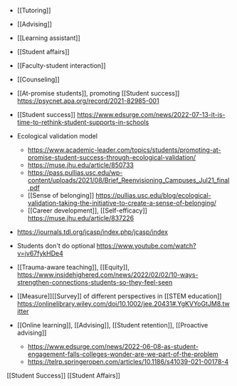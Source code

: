   - [[Tutoring]]
  - [[Advising]]
  - [[Learning assistant]]
  - [[Student affairs]]
  -  [[Faculty-student interaction]]

  - [[Counseling]]

  - [[At-promise students]], promoting
    [[Student success]]
    https://psycnet.apa.org/record/2021-82985-001

  - [[Student success]]
    https://www.edsurge.com/news/2022-07-13-it-is-time-to-rethink-student-supports-in-schools

  - Ecological validation model
      - https://www.academic-leader.com/topics/students/promoting-at-promise-student-success-through-ecological-validation/
      - https://muse.jhu.edu/article/850733
      - https://pass.pullias.usc.edu/wp-content/uploads/2021/08/Brief_Reenvisioning_Campuses_Jul21_final.pdf
      - [[Sense of belonging]]
        https://pullias.usc.edu/blog/ecological-validation-taking-the-initiative-to-create-a-sense-of-belonging/
      - [[Career development]],
        [[Self-efficacy]]
        https://muse.jhu.edu/article/837226

  - https://journals.tdl.org/jcasp/index.php/jcasp/index
  - Students don't do optional
    https://www.youtube.com/watch?v=jv67fykHDe4

  - [[Trauma-aware teaching]],
    [[Equity]],
    https://www.insidehighered.com/news/2022/02/02/10-ways-strengthen-connections-students-so-they-feel-seen

  - [[Measure]][[Survey]] of
    different perspectives in  [[STEM education]]
    https://onlinelibrary.wiley.com/doi/10.1002/jee.20431#.YgKVYoGtJM8.twitter

  - [[Online learning]],
    [[Advising]],  [[Student retention]],  [[Proactive advising]]
      - https://www.edsurge.com/news/2022-06-08-as-student-engagement-falls-colleges-wonder-are-we-part-of-the-problem
      - https://telrp.springeropen.com/articles/10.1186/s41039-021-00178-4

[[Student Success]] [[Student Affairs]]